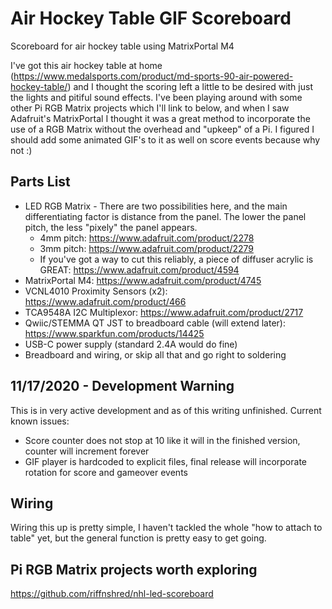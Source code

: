 # Air Hockey Table GIF Scoreboard
Scoreboard for air hockey table using MatrixPortal M4

I've got this air hockey table at home (https://www.medalsports.com/product/md-sports-90-air-powered-hockey-table/) and I thought the scoring left a little to be desired with just the lights and pitiful sound effects.  I've been playing around with some other Pi RGB Matrix projects which I'll link to below, and when I saw Adafruit's MatrixPortal I thought it was a great method to incorporate the use of a RGB Matrix without the overhead and "upkeep" of a Pi.  I figured I should add some animated GIF's to it as well on score events because why not :)

## Parts List
  * LED RGB Matrix - There are two possibilities here, and the main differentiating factor is distance from the panel.  The lower the panel pitch, the less "pixely" the panel appears.
    * 4mm pitch:  https://www.adafruit.com/product/2278
    * 3mm pitch:  https://www.adafruit.com/product/2279
    * If you've got a way to cut this reliably, a piece of diffuser acrylic is GREAT:  https://www.adafruit.com/product/4594
  * MatrixPortal M4:  https://www.adafruit.com/product/4745
  * VCNL4010 Proximity Sensors (x2):  https://www.adafruit.com/product/466
  * TCA9548A I2C Multiplexor:  https://www.adafruit.com/product/2717
  * Qwiic/STEMMA QT JST to breadboard cable (will extend later):  https://www.sparkfun.com/products/14425
  * USB-C power supply (standard 2.4A would do fine)
  * Breadboard and wiring, or skip all that and go right to soldering
  

## 11/17/2020 - Development Warning
This is in very active development and as of this writing unfinished.  Current known issues:
* Score counter does not stop at 10 like it will in the finished version, counter will increment forever
* GIF player is hardcoded to explicit files, final release will incorporate rotation for score and gameover events

## Wiring

Wiring this up is pretty simple, I haven't tackled the whole "how to attach to table" yet, but the general function is pretty easy to get going.


  



## Pi RGB Matrix projects worth exploring
https://github.com/riffnshred/nhl-led-scoreboard
